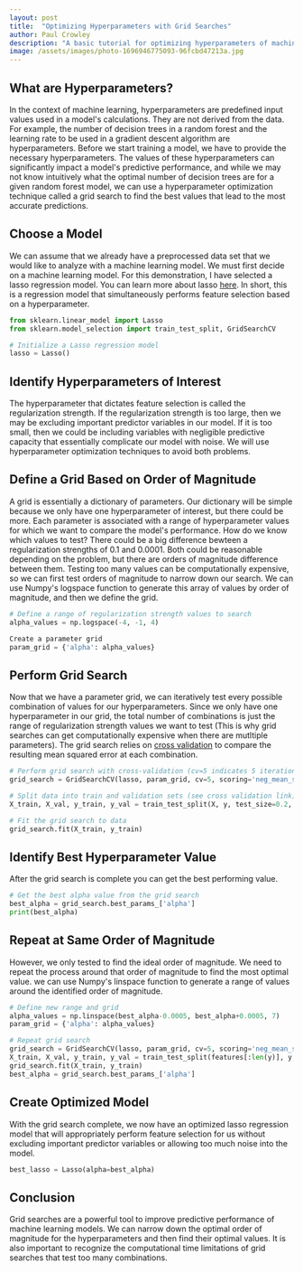 ```yaml
---
layout: post
title:  "Optimizing Hyperparameters with Grid Searches"
author: Paul Crowley
description: "A basic tutorial for optimizing hyperparameters of machine learning models."
image: /assets/images/photo-1696946775093-96fcbd47213a.jpg
---
```

## What are Hyperparameters?
In the context of machine learning, hyperparameters are predefined input values used in a model's calculations. They are not derived from the data. For example, the number of decision trees in a random forest and the learning rate to be used in a gradient descent algorithm are hyperparameters. Before we start training a model, we have to provide the necessary hyperparameters. The values of these hyperparameters can significantly impact a model's predictive performance, and while we may not know intuitively what the optimal number of decision trees are for a given random forest model, we can use a hyperparameter optimization technique called a grid search to find the best values that lead to the most accurate predictions.

## Choose a Model
We can assume that we already have a preprocessed data set that we would like to analyze with a machine learning model. We must first decide on a machine learning model. For this demonstration, I have selected a lasso regression model. You can learn more about lasso [here](https://en.wikipedia.org/wiki/Lasso_(statistics)). In short, this is a regression model that simultaneously performs feature selection based on a hyperparameter.
```python
from sklearn.linear_model import Lasso
from sklearn.model_selection import train_test_split, GridSearchCV

# Initialize a Lasso regression model
lasso = Lasso()
```

## Identify Hyperparameters of Interest
The hyperparameter that dictates feature selection is called the regularization strength. If the regularization strength is too large, then we may be excluding important predictor variables in our model. If it is too small, then we could be including variables with negligible predictive capacity that essentially complicate our model with noise. We will use hyperparameter optimization techniques to avoid both problems.

## Define a Grid Based on Order of Magnitude
A grid is essentially a dictionary of parameters. Our dictionary will be simple because we only have one hyperparameter of interest, but there could be more. Each parameter is associated with a range of hyperparameter values for which we want to compare the model's performance. How do we know which values to test? There could be a big difference bewteen a regularization strengths of 0.1 and 0.0001. Both could be reasonable depending on the problem, but there are orders of magnitude difference between them. Testing too many values can be computationally expensive, so we can first test orders of magnitude to narrow down our search. We can use Numpy's logspace function to generate this array of values by order of magnitude, and then we define the grid.
```python
# Define a range of regularization strength values to search
alpha_values = np.logspace(-4, -1, 4)

Create a parameter grid
param_grid = {'alpha': alpha_values}
```

## Perform Grid Search
Now that we have a parameter grid, we can iteratively test every possible combination of values for our hyperparameters. Since we only have one hyperparameter in our grid, the total number of combinations is just the range of regularization strength values we want to test (This is why grid searches can get computationally expensive when there are mutltiple parameters). The grid search relies on [cross validation](https://en.wikipedia.org/wiki/Cross-validation_(statistics)#:~:text=Cross%2Dvalidation%20is%20a%20resampling,model%20will%20perform%20in%20practice.) to compare the resulting mean squared error at each combination.
```python
# Perform grid search with cross-validation (cv=5 indicates 5 iterations per combination)
grid_search = GridSearchCV(lasso, param_grid, cv=5, scoring='neg_mean_squared_error')

# Split data into train and validation sets (see cross validation link)
X_train, X_val, y_train, y_val = train_test_split(X, y, test_size=0.2, random_state=42)

# Fit the grid search to data
grid_search.fit(X_train, y_train)
```

## Identify Best Hyperparameter Value
After the grid search is complete you can get the best performing value.
```python
# Get the best alpha value from the grid search
best_alpha = grid_search.best_params_['alpha']
print(best_alpha)
```

## Repeat at Same Order of Magnitude
However, we only tested to find the ideal order of magnitude. We need to repeat the process around that order of magnitude to find the most optimal value. we can use Numpy's linspace function to generate a range of values around the identified order of magnitude.
```python
# Define new range and grid
alpha_values = np.linspace(best_alpha-0.0005, best_alpha+0.0005, 7)
param_grid = {'alpha': alpha_values}

# Repeat grid search
grid_search = GridSearchCV(lasso, param_grid, cv=5, scoring='neg_mean_squared_error')
X_train, X_val, y_train, y_val = train_test_split(features[:len(y)], y, test_size=0.2, random_state=42)
grid_search.fit(X_train, y_train)
best_alpha = grid_search.best_params_['alpha']
```

## Create Optimized Model
With the grid search complete, we now have an optimized lasso regression model that will appropriately perform feature selection for us without excluding important predictor variables or allowing too much noise into the model.
```python
best_lasso = Lasso(alpha=best_alpha)
```

## Conclusion
Grid searches are a powerful tool to improve predictive performance of machine learning models. We can narrow down the optimal order of magnitude for the hyperparameters and then find their optimal values. It is also important to recognize the computational time limitations of grid searches that test too many combinations.
